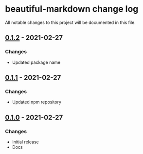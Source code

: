 # beautiful-markdown change log

All notable changes to this project will be documented in this file.

## [0.1.2](https://github.com/bndp/beautiful-markdown/releases/v0.1.2) - 2021-02-27

### Changes

- Updated package name


## [0.1.1](https://github.com/bndp/beautiful-markdown/releases/v0.1.1) - 2021-02-27

### Changes

- Updated npm repository


## [0.1.0](https://github.com/bndp/beautiful-markdown/releases/v0.1.0) - 2021-02-27

### Changes

- Initial release
- Docs
